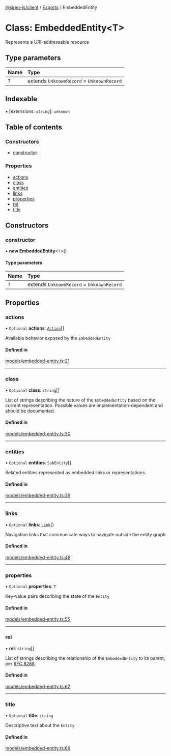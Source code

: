 [@siren-js/client](../README.md) / [Exports](../modules.md) / EmbeddedEntity

# Class: EmbeddedEntity<T\>

Represents a URI-addressable resource

## Type parameters

| Name | Type |
| :------ | :------ |
| `T` | extends `UnknownRecord` = `UnknownRecord` |

## Indexable

▪ [extensions: `string`]: `unknown`

## Table of contents

### Constructors

- [constructor](EmbeddedEntity.md#constructor)

### Properties

- [actions](EmbeddedEntity.md#actions)
- [class](EmbeddedEntity.md#class)
- [entities](EmbeddedEntity.md#entities)
- [links](EmbeddedEntity.md#links)
- [properties](EmbeddedEntity.md#properties)
- [rel](EmbeddedEntity.md#rel)
- [title](EmbeddedEntity.md#title)

## Constructors

### constructor

• **new EmbeddedEntity**<`T`\>()

#### Type parameters

| Name | Type |
| :------ | :------ |
| `T` | extends `UnknownRecord` = `UnknownRecord` |

## Properties

### actions

• `Optional` **actions**: [`Action`](Action.md)[]

Available behavior exposed by the `EmbeddedEntity`

#### Defined in

[models/embedded-entity.ts:21](https://github.com/siren-js/client/blob/728c0fb/src/models/embedded-entity.ts#L21)

___

### class

• `Optional` **class**: `string`[]

List of strings describing the nature of the `EmbeddedEntity` based on the current representation. Possible values
are implementation-dependent and should be documented.

#### Defined in

[models/embedded-entity.ts:30](https://github.com/siren-js/client/blob/728c0fb/src/models/embedded-entity.ts#L30)

___

### entities

• `Optional` **entities**: `SubEntity`[]

Related entities represented as embedded links or representations

#### Defined in

[models/embedded-entity.ts:39](https://github.com/siren-js/client/blob/728c0fb/src/models/embedded-entity.ts#L39)

___

### links

• `Optional` **links**: [`Link`](Link.md)[]

Navigation links that communicate ways to navigate outside the entity graph

#### Defined in

[models/embedded-entity.ts:48](https://github.com/siren-js/client/blob/728c0fb/src/models/embedded-entity.ts#L48)

___

### properties

• `Optional` **properties**: `T`

Key-value pairs describing the state of the `Entity`

#### Defined in

[models/embedded-entity.ts:55](https://github.com/siren-js/client/blob/728c0fb/src/models/embedded-entity.ts#L55)

___

### rel

• **rel**: `string`[]

List of strings describing the relationship of the `EmbeddedEntity` to its parent, per [RFC 8288](https://tools.ietf.org/html/rfc8288).

#### Defined in

[models/embedded-entity.ts:62](https://github.com/siren-js/client/blob/728c0fb/src/models/embedded-entity.ts#L62)

___

### title

• `Optional` **title**: `string`

Descriptive text about the `Entity`

#### Defined in

[models/embedded-entity.ts:69](https://github.com/siren-js/client/blob/728c0fb/src/models/embedded-entity.ts#L69)
